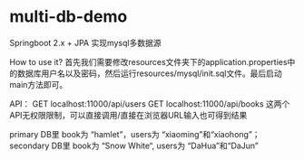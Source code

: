 # multi-db-demo
Springboot 2.x + JPA 实现mysql多数据源


How to use it?
首先我们需要修改resources文件夹下的application.properties中的数据库用户名以及密码，然后运行resources/mysql/init.sql文件。最后启动main方法即可。

API： 
GET localhost:11000/api/users
GET localhost:11000/api/books
这两个API无权限限制，可以直接调用/直接在浏览器URL输入也可得到结果

primary DB里 book为 “hamlet”，users为 “xiaoming”和“xiaohong”；
secondary DB里 book为 “Snow White“, users为 “DaHua”和“DaJun”
    
